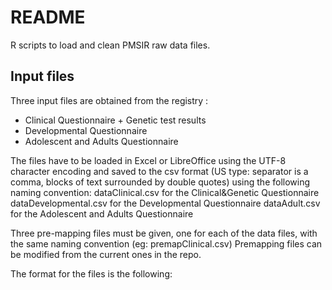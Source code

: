 README
======

R scripts to load and clean PMSIR raw data files.

Input files
-----------

Three input files are obtained from the registry :

* Clinical Questionnaire + Genetic test results
* Developmental Questionnaire
* Adolescent and Adults Questionnaire

The files have to be loaded in Excel or LibreOffice using the UTF-8 character encoding and saved to the csv format (US type: separator is a comma, blocks of text surrounded by double quotes) using the following naming convention:
dataClinical.csv for the Clinical&Genetic Questionnaire
dataDevelopmental.csv for the Developmental Questionnaire
dataAdult.csv for the Adolescent and Adults Questionnaire

Three pre-mapping files must be given, one for each of the data files, with the same naming convention (eg: premapClinical.csv)
Premapping files can be modified from the current ones in the repo.

The format for the files is the following:
